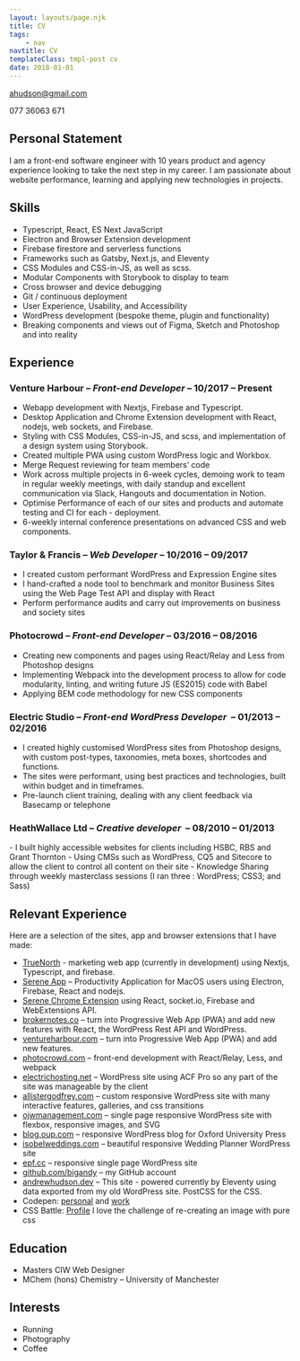 ```yaml
---
layout: layouts/page.njk
title: CV
tags:
    - nav
navtitle: CV
templateClass: tmpl-post cv
date: 2018-01-01
---
```


<div class="grid grid--halfs">

<a class="email" href="mailto:ahudson@gmail.com">ahudson@gmail.com</a>

<div class="tel">077 36063 671</div>

</div>

<h2 id="personal-statement">Personal Statement</h2>

<p>I am a front-end software engineer with 10 years product and agency experience looking to take the next step in my career. I am passionate about website performance, learning and applying new technologies in projects.</p>

<h2 id="skills">Skills</h2>

<ul class="grid grid--halfs">
	<li>Typescript, React, ES Next JavaScript</li>
	<li>Electron and Browser Extension development</li>
	<li>Firebase firestore and serverless functions</li>
	<li>Frameworks such as Gatsby, Next.js, and Eleventy</li>
	<li>CSS Modules and CSS-in-JS, as well as scss.</li>
	<li>Modular Components with Storybook to display to team</li>
	<li>Cross browser and device debugging</li>
	<li>Git / continuous deployment</li>
	<li>User Experience, Usability, and Accessibility</li>
	<li>WordPress development (bespoke theme, plugin and functionality)</li>
	<li>Breaking components and views out of Figma, Sketch and Photoshop and into reality</li>
</ul>

<h2 id="experience">Experience</h2>

<h3>Venture Harbour – <em>Front-end Developer</em> – 10/2017 – Present</h3>

-   Webapp development with Nextjs, Firebase and Typescript.
-   Desktop Application and Chrome Extension development with React, nodejs, web sockets, and Firebase.
-   Styling with CSS Modules, CSS-in-JS, and scss, and implementation of a design system using Storybook.
-   Created multiple PWA using custom WordPress logic and Workbox.
-   Merge Request reviewing for team members’ code
-   Work across multiple projects in 6-week cycles, demoing work to team in regular weekly meetings, with daily standup and excellent communication via Slack, Hangouts and documentation in Notion.
-   Optimise Performance of each of our sites and products and automate testing and CI for each - deployment.
-   6-weekly internal conference presentations on advanced CSS and web components.

<h3>Taylor &amp; Francis – <em>Web Developer</em> – 10/2016 – 09/2017</h3>

-   I created custom performant WordPress and Expression Engine sites
-   I hand-crafted a node tool to benchmark and monitor Business Sites using the Web Page Test API and display with React
-   Perform performance audits and carry out improvements on business and society sites

<h3>Photocrowd – <em>Front-end Developer</em> – 03/2016 – 08/2016</h3>

-   Creating new components and pages using React/Relay and Less from Photoshop designs
-   Implementing Webpack into the development process to allow for code modularity, linting, and writing future JS (ES2015) code with Babel
-   Applying BEM code methodology for new CSS components

<h3>Electric Studio – <em>Front-end WordPress Developer</em>&nbsp;&nbsp;– 01/2013 – 02/2016</h3>

-   I created highly customised WordPress sites from Photoshop designs, with custom post-types, taxonomies, meta boxes, shortcodes and functions.
-   The sites were performant, using best practices and technologies, built within budget and in timeframes.
-   Pre-launch client training, dealing with any client feedback via Basecamp or telephone

<h3>HeathWallace Ltd – <em>Creative developer</em>&nbsp;&nbsp;– 08/2010 – 01/2013</h3>
- I built highly accessible websites for clients including HSBC, RBS and Grant Thornton
- Using CMSs such as WordPress, CQ5 and Sitecore to allow the client to control all content on their site
- Knowledge Sharing through weekly masterclass sessions (I ran three : WordPress; CSS3; and Sass)

<h2 id="relevant-experience">Relevant Experience</h2>

<p>Here are a selection of the sites, app and browser extensions that I have made:</p>

<ul class="cv-portfolio-list">
	<li><a href="https://truenorth.io" rel="noopener" target="_blank">TrueNorth</a> - marketing web app (currently in development) using Nextjs, Typescript, and firebase.</li>
	<li>
		<a href="https://www.sereneapp.com" rel="noopener" target="_blank">Serene App</a> – Productivity Application for MacOS users using Electron, Firebase, React and nodejs.
	</li>
	<li>
		<a href="https://chrome.google.com/webstore/detail/serene-extension/nbealbhmmmaiiiddmianmjoecmipnjij" rel="noopener" target="_blank">Serene Chrome Extension</a> using React, socket.io, Firebase and WebExtensions API.
	</li>
	<li>
		<a href="https://brokernotes.co" rel="noopener" target="_blank">brokernotes.co</a> – turn into Progressive Web App (PWA) and add new features with React, the WordPress Rest API and WordPress.
	</li>
	<li>
		<a href="https://www.ventureharbour.com" rel="noopener" target="_blank">ventureharbour.com</a> – turn into Progressive Web App (PWA) and add new features.
	</li>
	<li>
		<a href="https://www.photocrowd.com" rel="noopener" target="_blank">photocrowd.com</a> – front-end development with React/Relay, Less, and webpack
	</li>
	<li>
		<a href="https://electrichosting.net" rel="noopener" target="_blank">electrichosting.net</a> – WordPress site using ACF Pro so any part of the site was manageable by the client
	</li>
	<li>
		<a href="https://www.allistergodfrey.com/" rel="noopener" target="_blank">allistergodfrey.com</a> – custom responsive WordPress site with many interactive features, galleries, and css transitions
	</li>
	<li>
		<a href="https://www.ojwmanagement.com/" rel="noopener" target="_blank">ojwmanagement.com</a> – single page responsive WordPress site with flexbox, responsive images, and SVG
	</li>
	<li>
		<a href="https://blog.oup.com/" rel="noopener" target="_blank">blog.oup.com</a> – responsive WordPress blog for Oxford University Press
	</li>
	<li>
		<a href="https://www.isobelweddings.com/" rel="noopener" target="_blank">isobelweddings.com</a> – beautiful responsive Wedding Planner WordPress site
	</li>
	<li>
		<a href="https://www.epf.cc/" rel="noopener" target="_blank">epf.cc</a> – responsive single page WordPress site
	</li>
	<li>
		<a href="https://github.com/bigandy" rel="noopener" target="_blank">github.com/bigandy</a> – my GitHub account
	</li>
	<li>
		<a href="https://andrewhudson.dev" rel="noopener" target="_blank">andrewhudson.dev</a> – This site - powered currently by Eleventy using data exported from my old WordPress site. PostCSS for the CSS.
	</li>
	<li>
		Codepen: <a href="https://codepen.io/bigandy" rel="noopener" target="_blank">personal</a> and <a href="https://codepen.io/ventureharbour" rel="noopener" target="_blank">work</a>
	</li>
	<li>CSS Battle: <a href="https://cssbattle.dev/player/bigandy" rel="noopener" target="_blank">Profile</a> I love the challenge of re-creating an image with pure css
</ul>

<h2 id="education">Education</h2>

<ul class="grid grid--halfs">
	<li>Masters CIW Web Designer</li>
	<li>MChem (hons) Chemistry – University of Manchester</li>
</ul>

<h2 id="interests">Interests</h2>

<ul class="grid grid--halfs">
	<li>Running</li>
	<li>Photography</li>
	<li>Coffee</li>
</ul>
